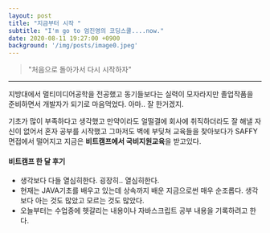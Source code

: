 ```yaml
---
layout: post
title: "지금부터 시작 "
subtitle: "I'm go to 엄진영의 코딩스쿨....now."
date: 2020-08-11 19:27:00 +0900
background: '/img/posts/image0.jpeg'
---
```


> "처음으로 돌아가서 다시 시작하자"
---

지방대에서 멀티미디어공학을 전공했고 동기들보다는 실력이 모자라지만 졸업작품을 준비하면서 개발자가 되기로 마음먹었다. 아마.. 잘 한거겠지.

기초가 많이 부족하다고 생각했고 만약이라도 얼떨결에 회사에 취직하더라도 잘 해낼 자신이 없어서 혼자 공부를 시작했고 그마저도 벽에 부딪쳐 교육들을 찾아보다가
SAFFY 면접에서 떨어지고 지금은 **비트캠프에서 국비지원교육**을 받고있다.

#### 비트캠프 한 달 후기

- 생각보다 다들 열심히한다. 굉장히.. 열심히한다.
- 현재는 JAVA기초를 배우고 있는데 상속까지 배운 지금으로썬 매우 순조롭다. 생각보다 아는 것도 많았고 모르는 것도 많았다.
- 오늘부터는 수업중에 헷갈리는 내용이나 자바스크립트 공부 내용을 기록하려고 한다.



